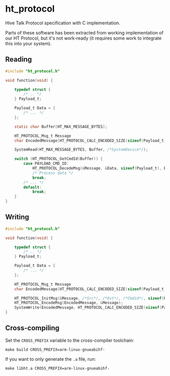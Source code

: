 # ht_protocol
Hive Talk Protocol specification with C implementation.

Parts of these software has been extracted from working implementation of our HT Protocol, but it's not work-ready (it requires some work to integrate this into your system).

## Reading

```c
#include "ht_protocol.h"

void function(void) {

    typedef struct {
        /* .. */
    } Payload_t;

    Payload_t Data = {
        /* ... */
    };

    static char Buffer[HT_MAX_MESSAGE_BYTES];

    HT_PROTOCOL_Msg_t Message
    char EncodedMessage[HT_PROTOCOL_CALC_ENCODED_SIZE(sizeof(Payload_t))];

    SystemRead(HT_MAX_MESSAGE_BYTES, Buffer, /*SystemDevice*/);

    switch (HT_PROTOCOL_GetCmdId(Buffer)) {
        case PAYLOAD_CMD_ID:
            HT_PROTOCOL_DecodeMsg(&Message, &Data, sizeof(Payload_t), Buffer);
            /* Process data */
            break;
        /* ... */
        default:
            break;
    }
}

```

## Writing

```c
#include "ht_protocol.h"

void function(void) {

    typedef struct {
        /* .. */
    } Payload_t;

    Payload_t Data = {
        /* ... */
    };

    HT_PROTOCOL_Msg_t Message
    char EncodedMessage[HT_PROTOCOL_CALC_ENCODED_SIZE(sizeof(Payload_t))];

    HT_PROTOCOL_InitMsg(&Message, /*Src*/, /*Dst*/, /*Cmdid*/, sizeof(Payload_t), (void *) &Data, true);
    HT_PROTOCOL_EncodeMsg(EncodedMessage, &Message);
    SystemWrite(EncodedMessage, HT_PROTOCOL_CALC_ENCODED_SIZE(sizeof(Payload_t)), /*SystemDevice*/);
}

```

## Cross-compiling
Set the `CROSS_PREFIX` variable to the cross-compiler toolchain:
```
make build CROSS_PREFIX=arm-linux-gnueabihf-
```

If you want to only generate the `.a` file, run:
```
make libht.a CROSS_PREFIX=arm-linux-gnueabihf-
```
